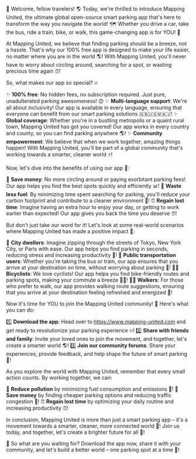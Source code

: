 🎉 Welcome, fellow travelers! 🌎 Today, we're thrilled to introduce Mapping United, the ultimate global open-source smart parking app that's here to transform the way you navigate the world! 🗺️ Whether you drive a car, take the bus, ride a train, bike, or walk, this game-changing app is for YOU! 👫

At Mapping United, we believe that finding parking should be a breeze, not a hassle. That's why our 100% free app is designed to make your life easier, no matter where you are in the world 🌎! With Mapping United, you'll never have to worry about circling around, searching for a spot, or wasting precious time again ⏰!

So, what makes our app so special? 🔥

✨ **100% free**: No hidden fees, no subscription required. Just pure, unadulterated parking awesomeness! 😊
✨ **Multi-language support**: We're all about inclusivity! Our app is available in every language, ensuring that everyone can benefit from our smart parking solutions 🇬🇧🇺🇸🇲🇦🇯!
✨ **Global coverage**: Whether you're in a bustling metropolis or a quaint rural town, Mapping United has got you covered! Our app works in every country and county, so you can find parking anywhere 🌎!
✨ **Community empowerment**: We believe that when we work together, amazing things happen! With Mapping United, you'll be part of a global community that's working towards a smarter, cleaner world ⚡️!

Now, let's dive into the benefits of using our app 👀:

💸 **Save money**: No more circling around or paying exorbitant parking fees! Our app helps you find the best spots quickly and efficiently 📊!
🌟 **Waste less fuel**: By minimizing time spent searching for parking, you'll reduce your carbon footprint and contribute to a cleaner environment 🌿!
⏰ **Regain lost time**: Imagine having an extra hour to enjoy your day, or getting to work earlier than expected! Our app gives you back the time you deserve ⏰!

But don't just take our word for it! Let's look at some real-world scenarios where Mapping United has made a positive impact 🌈:

🚗 **City dwellers**: Imagine zipping through the streets of Tokyo, New York City, or Paris with ease. Our app helps you find parking in seconds, reducing stress and increasing productivity 💼!
🚌 **Public transportation users**: Whether you're taking the bus or train, our app ensures that you arrive at your destination on time, without worrying about parking 🚂!
🚴‍♂️ **Bicyclists**: We love cyclists! Our app helps you find bike-friendly routes and parking spots, making your commute a breeze 🚴‍♀️!
🏃‍♀️ **Walkers**: For those who prefer to walk, our app provides walking route suggestions, ensuring that you arrive at your destination feeling refreshed and energized 💪!

Now it's time for YOU to join the Mapping United community! 🎉 Here's what you can do:

1️⃣ **Download the app**: Head over to https://www.mapping-united.com and get ready to revolutionize your parking experience 🔥!
2️⃣ **Share with friends and family**: Invite your loved ones to join the movement, and together, let's create a smarter world 🌎!
3️⃣ **Join our community forums**: Share your experiences, provide feedback, and help shape the future of smart parking 💬!

As you explore the world with Mapping United, remember that every small action counts. By working together, we can:

🌟 **Reduce pollution** by minimizing fuel consumption and emissions 🌿!
💸 **Save money** by finding cheaper parking options and reducing traffic congestion 💸!
⏰ **Regain lost time** by optimizing your daily routine and increasing productivity ⏰!

In conclusion, Mapping United is more than just a smart parking app – it's a movement towards a smarter, cleaner, more connected world 🌟! Join us today, and together, let's create a brighter future for all 💫!

🎉 So what are you waiting for? Download the app now, share it with your community, and let's build a better world – one parking spot at a time 🚀!